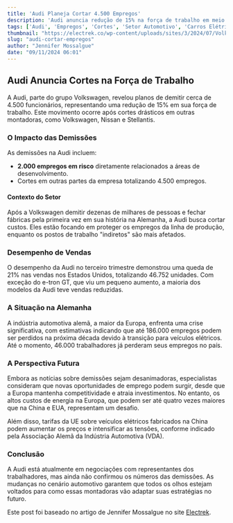 ```yaml
---
title: 'Audi Planeja Cortar 4.500 Empregos'
description: 'Audi anuncia redução de 15% na força de trabalho em meio a cortes na VW.'
tags: ['Audi', 'Empregos', 'Cortes', 'Setor Automotivo', 'Carros Elétricos']
thumbnail: "https://electrek.co/wp-content/uploads/sites/3/2024/07/Volkswagen-Audi-plant.jpeg?quality=82&strip=all&w=1400"
slug: "audi-cortar-empregos"
author: "Jennifer Mossalgue"
date: "09/11/2024 06:01"
---
```


## Audi Anuncia Cortes na Força de Trabalho

A Audi, parte do grupo Volkswagen, revelou planos de demitir cerca de 4.500 funcionários, representando uma redução de 15% em sua força de trabalho. Este movimento ocorre após cortes drásticos em outras montadoras, como Volkswagen, Nissan e Stellantis.

### O Impacto das Demissões

As demissões na Audi incluem:
- **2.000 empregos em risco** diretamente relacionados a áreas de desenvolvimento.
- Cortes em outras partes da empresa totalizando 4.500 empregos.

#### Contexto do Setor
Após a Volkswagen demitir dezenas de milhares de pessoas e fechar fábricas pela primeira vez em sua história na Alemanha, a Audi busca cortar custos. Eles estão focando em proteger os empregos da linha de produção, enquanto os postos de trabalho "indiretos" são mais afetados.

### Desempenho de Vendas
O desempenho da Audi no terceiro trimestre demonstrou uma queda de 21% nas vendas nos Estados Unidos, totalizando 46.752 unidades. Com exceção do e-tron GT, que viu um pequeno aumento, a maioria dos modelos da Audi teve vendas reduzidas.

### A Situação na Alemanha
A indústria automotiva alemã, a maior da Europa, enfrenta uma crise significativa, com estimativas indicando que até 186.000 empregos podem ser perdidos na próxima década devido à transição para veículos elétricos. Até o momento, 46.000 trabalhadores já perderam seus empregos no país.

### A Perspectiva Futura
Embora as notícias sobre demissões sejam desanimadoras, especialistas consideram que novas oportunidades de emprego podem surgir, desde que a Europa mantenha competitividade e atraia investimentos. No entanto, os altos custos de energia na Europa, que podem ser até quatro vezes maiores que na China e EUA, representam um desafio.

Além disso, tarifas da UE sobre veículos elétricos fabricados na China podem aumentar os preços e intensificar as tensões, conforme indicado pela Associação Alemã da Indústria Automotiva (VDA). 

### Conclusão
A Audi está atualmente em negociações com representantes dos trabalhadores, mas ainda não confirmou os números das demissões. As mudanças no cenário automotivo garantem que todos os olhos estejam voltados para como essas montadoras vão adaptar suas estratégias no futuro.

Este post foi baseado no artigo de Jennifer Mossalgue no site [Electrek](https://electrek.co/2024/11/08/its-brutal-out-there-audi-to-slash-4500-jobs/).